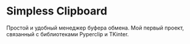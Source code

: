 # Simpless Clipboard
Простой и удобный менеджер буфера обмена. Мой первый проект, связанный с библиотеками Pyperclip и TKinter.
